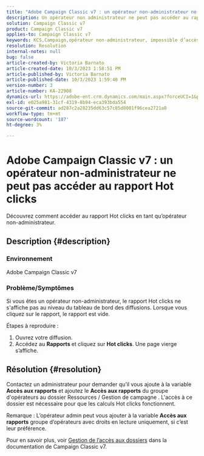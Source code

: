 ```yaml
---
title: "Adobe Campaign Classic v7 : un opérateur non-administrateur ne peut pas accéder au rapport Hot clicks"
description: Un opérateur non administrateur ne peut pas accéder au rapport Hot clicks.
solution: Campaign Classic v7
product: Campaign Classic v7
applies-to: Campaign Classic v7
keywords: KCS,Campaign,opérateur non-administrateur, impossible d’accès, rapport Hot clicks, Campaign Classic v7
resolution: Resolution
internal-notes: null
bug: false
article-created-by: Victoria Barnato
article-created-date: 10/3/2023 1:58:51 PM
article-published-by: Victoria Barnato
article-published-date: 10/3/2023 1:59:40 PM
version-number: 3
article-number: KA-22908
dynamics-url: https://adobe-ent.crm.dynamics.com/main.aspx?forceUCI=1&pagetype=entityrecord&etn=knowledgearticle&id=44fb80f7-f461-ee11-be6e-6045bd0067ea
exl-id: e025a981-31cf-4319-8b94-eca393bda554
source-git-commit: ad287c2a28235dd63c57c85d8001f96cea2721a8
workflow-type: tm+mt
source-wordcount: '187'
ht-degree: 3%

---
```


# Adobe Campaign Classic v7 : un opérateur non-administrateur ne peut pas accéder au rapport Hot clicks


Découvrez comment accéder au rapport Hot clicks en tant qu’opérateur non-administrateur.

## Description {#description}


### Environnement

Adobe Campaign Classic v7

### Problème/Symptômes

Si vous êtes un opérateur non-administrateur, le rapport Hot clicks ne s&#39;affiche pas au niveau du tableau de bord des diffusions. Lorsque vous cliquez sur le rapport, le rapport est vide. 

Étapes à reproduire :

1. Ouvrez votre diffusion.
2. Accédez au <b>Rapports </b>et cliquez sur <b>Hot clicks</b>. Une page vierge s’affiche.



## Résolution {#resolution}


Contactez un administrateur pour demander qu’il vous ajoute à la variable <b>Accès aux rapports</b> et ajoutez le <b>Accès aux rapports</b> du groupe d&#39;opérateurs au dossier Ressources / Gestion de campagne . L&#39;accès à ce dossier est nécessaire pour que les calculs Hot clicks fonctionnent.

Remarque : L’opérateur admin peut vous ajouter à la variable <b>Accès aux rapports</b> groupe d’opérateurs avec droits en lecture uniquement, si c’est leur préférence.

Pour en savoir plus, voir [Gestion de l’accès aux dossiers](https://experienceleague.adobe.com/docs/campaign-classic/using/getting-started/permissions/access-management-folders.html) dans la documentation de Campaign Classic v7.

